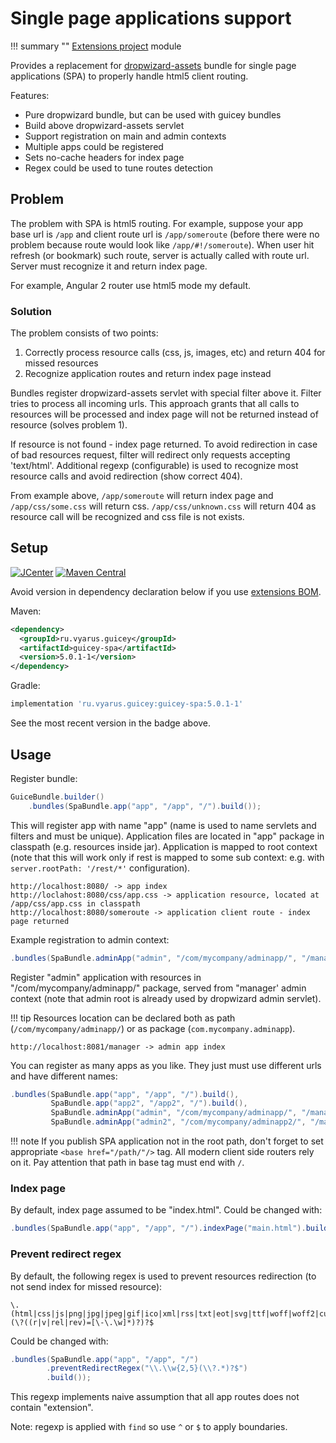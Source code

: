 # Single page applications support

!!! summary ""
    [Extensions project](https://github.com/xvik/dropwizard-guicey-ext/tree/master/guicey-spa) module

Provides a replacement for [dropwizard-assets](https://www.dropwizard.io/en/release-2.0.x/manual/core.html#serving-assets) 
bundle for single page applications (SPA) to properly
handle html5 client routing.

Features:

* Pure dropwizard bundle, but can be used with guicey bundles 
* Build above dropwizard-assets servlet
* Support registration on main and admin contexts
* Multiple apps could be registered
* Sets no-cache headers for index page
* Regex could be used to tune routes detection

## Problem

The problem with SPA is html5 routing. For example, suppose your app base url is `/app`
and client route url is `/app/someroute` (before there were no problem because route would
look like `/app/#!/someroute`). When user hit refresh (or bookmark) such route, server is actually
called with route url. Server must recognize it and return index page.

For example, Angular 2 router use html5 mode my default.

### Solution

The problem consists of two points:

1. Correctly process resource calls (css, js, images, etc) and return 404 for missed resources
2. Recognize application routes and return index page instead

Bundles register dropwizard-assets servlet with special filter above it. Filter tries to process
all incoming urls. This approach grants that all calls to resources will be processed and 
index page will not be returned instead of resource (solves problem 1).

If resource is not found - index page returned. To avoid redirection in case of bad resources request,
filter will redirect only requests accepting 'text/html'. Additional regexp (configurable) 
is used to recognize most resource calls and avoid redirection (show correct 404).

From example above, `/app/someroute` will return index page and `/app/css/some.css` will return css.
`/app/css/unknown.css` will return 404 as resource call will be recognized and css file is not exists.

## Setup


[![JCenter](https://img.shields.io/bintray/v/vyarus/xvik/dropwizard-guicey-ext.svg?label=jcenter)](https://bintray.com/vyarus/xvik/dropwizard-guicey-ext/_latestVersion)
[![Maven Central](https://img.shields.io/maven-central/v/ru.vyarus.guicey/guicey-spa.svg?style=flat)](https://maven-badges.herokuapp.com/maven-central/ru.vyarus.guicey/guicey-spa)

Avoid version in dependency declaration below if you use [extensions BOM](../guicey-bom). 

Maven:

```xml
<dependency>
  <groupId>ru.vyarus.guicey</groupId>
  <artifactId>guicey-spa</artifactId>
  <version>5.0.1-1</version>
</dependency>
```

Gradle:

```groovy
implementation 'ru.vyarus.guicey:guicey-spa:5.0.1-1'
```

See the most recent version in the badge above.

## Usage

Register bundle:

```java
GuiceBundle.builder()
    .bundles(SpaBundle.app("app", "/app", "/").build());
```

This will register app with name "app" (name is used to name servlets and filters and must be unique).
Application files are located in "app" package in classpath (e.g. resources inside jar).
Application is mapped to root context (note that this will work only if rest is mapped 
to some sub context: e.g. with `server.rootPath: '/rest/*'` configuration).

```
http://localhost:8080/ -> app index
http://loclahost:8080/css/app.css -> application resource, located at /app/css/app.css in classpath
http://localhost:8080/someroute -> application client route - index page returned
```

Example registration to admin context:

```java
.bundles(SpaBundle.adminApp("admin", "/com/mycompany/adminapp/", "/manager").build());
```

Register "admin" application with resources in "/com/mycompany/adminapp/" package, served from "manager' 
admin context (note that admin root is already used by dropwizard admin servlet).

!!! tip 
    Resources location can be declared both as path (`/com/mycompany/adminapp/`) or as package (`com.mycompany.adminapp`).

```
http://localhost:8081/manager -> admin app index
```

You can register as many apps as you like. They just must use different urls and have different names:

```java
.bundles(SpaBundle.app("app", "/app", "/").build(),
         SpaBundle.app("app2", "/app2", "/").build(),
         SpaBundle.adminApp("admin", "/com/mycompany/adminapp/", "/manager").build(),
         SpaBundle.adminApp("admin2", "/com/mycompany/adminapp2/", "/manager2").build());
```

!!! note
    If you publish SPA application not in the root path, don't forget to set appropriate `<base href="/path/"/>` tag.
    All modern client side routers rely on it. Pay attention that path in base tag must end with `/`.

### Index page

By default, index page assumed to be "index.html". Could be changed with:

```java
.bundles(SpaBundle.app("app", "/app", "/").indexPage("main.html").build());
```

### Prevent redirect regex

By default, the following regex is used to prevent resources redirection (to not send index for missed resource):

```regexp
\.(html|css|js|png|jpg|jpeg|gif|ico|xml|rss|txt|eot|svg|ttf|woff|woff2|cur)(\?((r|v|rel|rev)=[\-\.\w]*)?)?$
```

Could be changed with:

```java
.bundles(SpaBundle.app("app", "/app", "/")
        .preventRedirectRegex("\\.\\w{2,5}(\\?.*)?$")
        .build());
```

This regexp implements naive assumption that all app routes does not contain "extension".

Note: regexp is applied with `find` so use `^` or `$` to apply boundaries. 